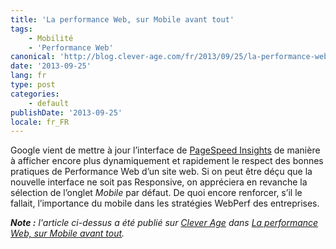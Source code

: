 ```yaml
---
title: 'La performance Web, sur Mobile avant tout'
tags:
    - Mobilité
    - 'Performance Web'
canonical: 'http://blog.clever-age.com/fr/2013/09/25/la-performance-web-sur-mobile-avant-tout/'
date: '2013-09-25'
lang: fr
type: post
categories:
    - default
publishDate: '2013-09-25'
locale: fr_FR
---
```


Google vient de mettre à jour l’interface de [PageSpeed Insights](https://developers.google.com/speed/pagespeed/insights/) de manière à afficher encore plus dynamiquement et rapidement le respect des bonnes pratiques de Performance Web d’un site web. Si on peut être déçu que la nouvelle interface ne soit pas Responsive, on appréciera en revanche la sélection de l’onglet _Mobile_ par défaut. De quoi encore renforcer, s’il le fallait, l’importance du mobile dans les stratégies WebPerf des entreprises.

<!-- more -->

<em class="canonical">**Note&nbsp;:** l'article ci-dessus a été publié sur [Clever Age](http://www.clever-age.com/fr/) dans [La performance Web, sur Mobile avant tout](http://blog.clever-age.com/fr/2013/09/25/la-performance-web-sur-mobile-avant-tout/).</em>
